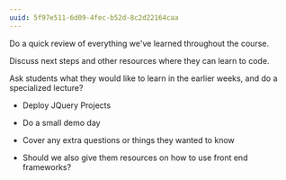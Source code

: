 ```yaml
---
uuid: 5f97e511-6d09-4fec-b52d-8c2d22164caa
---
```


Do a quick review of everything we've learned throughout the course.

Discuss next steps and other resources where they can learn to code.

Ask students what they would like to learn in the earlier weeks, and do a specialized lecture?

- Deploy JQuery Projects
- Do a small demo day
- Cover any extra questions or things they wanted to know


- Should we also give them resources on how to use front end frameworks?
<!--
Should we introduce github? A place where they can keep their projects
 -->
